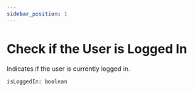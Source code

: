 ```yaml
---
sidebar_position: 1
---
```


# Check if the User is Logged In

Indicates if the user is currently logged in.

`isLoggedIn: boolean`